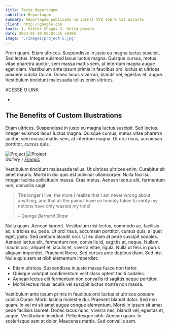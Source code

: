 ```yaml
---
title: Teste Reportagem
subtitle: Reportagem
summary: Reportagem publicado no Jornal XYZ sobre tal assunto
client: http://google.com
tools: 1. Viktor Chagas 2. Outra pessoa
date: 2023-01-10 08:01:35 +0300
image: './images/project-5.jpg'
---
```


Proin quam. Etiam ultrices. Suspendisse in justo eu magna luctus suscipit. Sed lectus. Integer euismod lacus luctus magna. Quisque cursus, metus vitae pharetra auctor, sem massa mattis sem, at interdum magna augue eget diam. Vestibulum ante ipsum primis in faucibus orci luctus et ultrices posuere cubilia Curae. Donec lacus viverran, blandit vel, egestas et, augue. Vestibulum tincidunt malesuada tellus enim ultrices.

ACESSE O LINK
<div class="post__share">
  <ul class="share__list list-reset">
    <li class="share__item"> 
      <a class="share__link share__facebook" href="http://google.com"
        onclick="window.open(this.href, 'pop-up', 'left=20,top=20,width=500,height=500,toolbar=1,resizable=0'); return false;"
        title="Link" rel="nofollow"><i class="fa-solid fa-link"></i></a>
    </li></ul></div>

## The Benefits of Custom Illustrations

Etiam ultrices. Suspendisse in justo eu magna luctus suscipit. Sed lectus. Integer euismod lacus luctus magna. Quisque cursus, metus vitae pharetra auctor, sem massa mattis sem, at interdum magna. Ut orci risus, accumsan porttitor, cursus quis.

<div class="gallery-box">
  <div class="gallery">
    <img src="/clipping/images/example-1.jpg" loading="lazy" alt="Project">
    <img src="/clipping/images/example-2.jpg" loading="lazy" alt="Project">
  </div>
  <em>Gallery / <a href="https://www.freepik.com/" target="_blank">Freepic</a></em>
</div>

Vestibulum tincidunt malesuada tellus. Ut ultrices ultrices enim. Curabitur sit amet mauris. Morbi in dui quis est pulvinar ullamcorper. Nulla facilisi. Integer lacinia sollicitudin massa. Cras metus. Aenean lectus elit, fermentum non, convallis sagit.

> The longer I live, the more I realize that I am never wrong about anything, and that all the pains I have so humbly taken to verify my notions have only wasted my time!
>
> <cite>– George Bernard Shaw</cite>

Nulla quam. Aenean laoreet. Vestibulum nisi lectus, commodo ac, facilisis ac, ultricies eu, pede. Ut orci risus, accumsan porttitor, cursus quis, aliquet eget, justo. Sed pretium blandit orci. Ut eu diam at pede suscipit sodales. Aenean lectus elit, fermentum non, convallis id, sagittis at, neque. Nullam mauris orci, aliquet et, iaculis et, viverra vitae, ligula. Nulla ut felis in purus aliquam imperdiet. Praesent libero. Sed cursus ante dapibus diam. Sed nisi. Nulla quis sem at nibh elementum imperdiet.

- Etiam ultrices. Suspendisse in justo massa fusce non tortor.
- Quisque volutpat condimentum velit class aptent taciti sodales.
- Aenean lectus elit fermentum non convallis id sagittis neque porttitor.
- Morbi lectus risus iaculis vel suscipit luctus nostra non massa.

Vestibulum ante ipsum primis in faucibus orci luctus et ultrices posuere cubilia Curae. Morbi lacinia molestie dui. Praesent blandit dolor. Sed non quam. In vel mi sit amet augue congue elementum. Morbi in ipsum sit amet pede facilisis laoreet. Donec lacus nunc, viverra nec, blandit vel, egestas et, augue. Vestibulum tincidunt. Pellentesque nibh. Aenean quam. In scelerisque sem at dolor. Maecenas mattis. Sed convallis sem.
